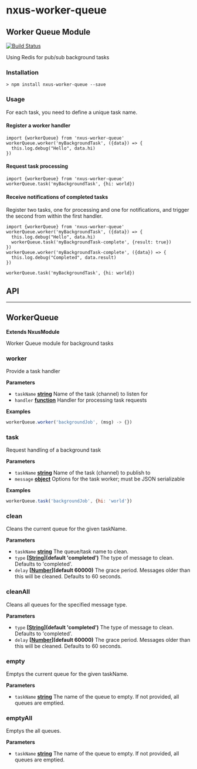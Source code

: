 # nxus-worker-queue

## 

## Worker Queue Module

[![Build Status](https://travis-ci.org/nxus/worker-queue.svg?branch=master)](https://travis-ci.org/nxus/worker-queue)

Using Redis for pub/sub background tasks

### Installation

    > npm install nxus-worker-queue --save

### Usage

For each task, you need to define a unique task name.

#### Register a worker handler

    import {workerQueue} from 'nxus-worker-queue'
    workerQueue.worker('myBackgroundTask', ({data}) => {
      this.log.debug("Hello", data.hi)
    })

#### Request task processing

    import {workerQueue} from 'nxus-worker-queue'
    workerQueue.task('myBackgroundTask', {hi: world})

#### Receive notifications of completed tasks

Register two tasks, one for processing and one for notifications, and trigger the second from within the first handler.

    import {workerQueue} from 'nxus-worker-queue'
    workerQueue.worker('myBackgroundTask', ({data}) => {
      this.log.debug("Hello", data.hi)
      workerQueue.task('myBackgroundTask-complete', {result: true})
    })
    workerQueue.worker('myBackgroundTask-complete', ({data}) => {
      this.log.debug("Completed", data.result)
    })

`workerQueue.task('myBackgroundTask', {hi: world})`

## API

* * *

## WorkerQueue

**Extends NxusModule**

Worker Queue module for background tasks

### worker

Provide a task handler

**Parameters**

-   `taskName` **[string](https://developer.mozilla.org/en-US/docs/Web/JavaScript/Reference/Global_Objects/String)** Name of the task (channel) to listen for
-   `handler` **[function](https://developer.mozilla.org/en-US/docs/Web/JavaScript/Reference/Statements/function)** Handler for processing task requests

**Examples**

```javascript
workerQueue.worker('backgroundJob', (msg) -> {})
```

### task

Request handling of a background task

**Parameters**

-   `taskName` **[string](https://developer.mozilla.org/en-US/docs/Web/JavaScript/Reference/Global_Objects/String)** Name of the task (channel) to publish to
-   `message` **[object](https://developer.mozilla.org/en-US/docs/Web/JavaScript/Reference/Global_Objects/Object)** Options for the task worker;
      must be JSON serializable

**Examples**

```javascript
workerQueue.task('backgroundJob', {hi: 'world'})
```

### clean

Cleans the current queue for the given taskName.

**Parameters**

-   `taskName` **[string](https://developer.mozilla.org/en-US/docs/Web/JavaScript/Reference/Global_Objects/String)** The queue/task name to clean.
-   `type` **\[[String](https://developer.mozilla.org/en-US/docs/Web/JavaScript/Reference/Global_Objects/String)](default 'completed')** The type of message to clean. Defaults to 'completed'.
-   `delay` **\[[Number](https://developer.mozilla.org/en-US/docs/Web/JavaScript/Reference/Global_Objects/Number)](default 60000)** The grace period. Messages older than this will be cleaned. Defaults to 60 seconds.

### cleanAll

Cleans all queues for the specified message type.

**Parameters**

-   `type` **\[[String](https://developer.mozilla.org/en-US/docs/Web/JavaScript/Reference/Global_Objects/String)](default 'completed')** The type of message to clean. Defaults to 'completed'.
-   `delay` **\[[Number](https://developer.mozilla.org/en-US/docs/Web/JavaScript/Reference/Global_Objects/Number)](default 60000)** The grace period. Messages older than this will be cleaned. Defaults to 60 seconds.

### empty

Emptys the current queue for the given taskName.

**Parameters**

-   `taskName` **[string](https://developer.mozilla.org/en-US/docs/Web/JavaScript/Reference/Global_Objects/String)** The name of the queue to empty. If not provided, all queues are emptied.

### emptyAll

Emptys the all queues.

**Parameters**

-   `taskName` **[string](https://developer.mozilla.org/en-US/docs/Web/JavaScript/Reference/Global_Objects/String)** The name of the queue to empty. If not provided, all queues are emptied.
